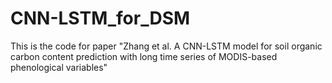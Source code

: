 # CNN-LSTM_for_DSM
This is the code for paper "Zhang et al. A CNN-LSTM model for soil organic carbon content prediction with long time series of MODIS-based phenological variables"
